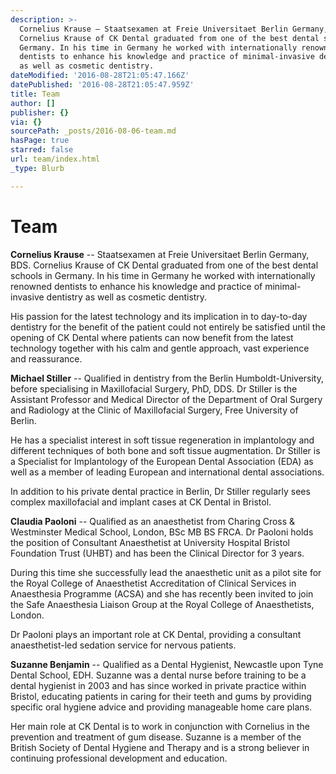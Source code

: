 ```yaml
---
description: >-
  Cornelius Krause – Staatsexamen at Freie Universitaet Berlin Germany, BDS.
  Cornelius Krause of CK Dental graduated from one of the best dental schools in
  Germany. In his time in Germany he worked with internationally renowned
  dentists to enhance his knowledge and practice of minimal-invasive dentistry
  as well as cosmetic dentistry.
dateModified: '2016-08-28T21:05:47.166Z'
datePublished: '2016-08-28T21:05:47.959Z'
title: Team
author: []
publisher: {}
via: {}
sourcePath: _posts/2016-08-06-team.md
hasPage: true
starred: false
url: team/index.html
_type: Blurb

---
```

# Team

**Cornelius Krause** -- Staatsexamen at Freie Universitaet Berlin Germany, BDS. Cornelius Krause of CK Dental graduated from one of the best dental schools in Germany. In his time in Germany he worked with internationally renowned dentists to enhance his knowledge and practice of minimal-invasive dentistry as well as cosmetic dentistry.

His passion for the latest technology and its implication in to day-to-day dentistry for the benefit of the patient could not entirely be satisfied until the opening of CK Dental where patients can now benefit from the latest technology together with his calm and gentle approach, vast experience and reassurance.

**Michael Stiller** -- Qualified in dentistry from the Berlin Humboldt-University, before specialising in Maxillofacial Surgery, PhD, DDS. Dr Stiller is the Assistant Professor and Medical Director of the Department of Oral Surgery and Radiology at the Clinic of Maxillofacial Surgery, Free University of Berlin.

He has a specialist interest in soft tissue regeneration in implantology and different techniques of both bone and soft tissue augmentation. Dr Stiller is a Specialist for Implantology of the European Dental Association (EDA) as well as a member of leading European and international dental associations.

In addition to his private dental practice in Berlin, Dr Stiller regularly sees complex maxillofacial and implant cases at CK Dental in Bristol.

**Claudia Paoloni** -- Qualified as an anaesthetist from Charing Cross & Westminster Medical School, London, BSc MB BS FRCA. Dr Paoloni holds the position of Consultant Anaesthetist at University Hospital Bristol Foundation Trust (UHBT) and has been the Clinical Director for 3 years.

During this time she successfully lead the anaesthetic unit as a pilot site for the Royal College of Anaesthetist Accreditation of Clinical Services in Anaesthesia Programme (ACSA) and she has recently been invited to join the Safe Anaesthesia Liaison Group at the Royal College of Anaesthetists, London.

Dr Paoloni plays an important role at CK Dental, providing a consultant anaesthetist-led sedation service for nervous patients.

**Suzanne Benjamin** -- Qualified as a Dental Hygienist, Newcastle upon Tyne Dental School, EDH. Suzanne was a dental nurse before training to be a dental hygienist in 2003 and has since worked in private practice within Bristol, educating patients in caring for their teeth and gums by providing specific oral hygiene advice and providing manageable home care plans.

Her main role at CK Dental is to work in conjunction with Cornelius in the prevention and treatment of gum disease. Suzanne is a member of the British Society of Dental Hygiene and Therapy and is a strong believer in continuing professional development and education.